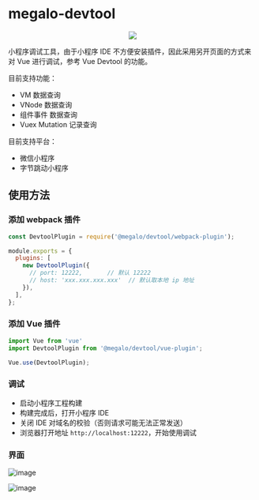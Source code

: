 # megalo-devtool

<p align="center">
  <a href="https://codecov.io/gh/megalojs/megalo-devtool">
    <img src="https://img.shields.io/npm/v/@megalo/devtool.svg?style=for-the-badge" />
  </a>
</p>

小程序调试工具，由于小程序 IDE 不方便安装插件，因此采用另开页面的方式来对 Vue 进行调试，参考 Vue Devtool 的功能。

目前支持功能：

- VM 数据查询
- VNode 数据查询
- 组件事件 数据查询
- Vuex Mutation 记录查询

目前支持平台：

- 微信小程序
- 字节跳动小程序

## 使用方法

### 添加 webpack 插件

```javascript
const DevtoolPlugin = require('@megalo/devtool/webpack-plugin');

module.exports = {
  plugins: [
    new DevtoolPlugin({
      // port: 12222,       // 默认 12222
      // host: 'xxx.xxx.xxx.xxx'  // 默认取本地 ip 地址
    }),
  ],
};
```

### 添加 Vue 插件

```javascript
import Vue from 'vue'
import DevtoolPlugin from '@megalo/devtool/vue-plugin';

Vue.use(DevtoolPlugin);
```

### 调试

- 启动小程序工程构建
- 构建完成后，打开小程序 IDE
- 关闭 IDE 对域名的校验（否则请求可能无法正常发送）
- 浏览器打开地址 `http://localhost:12222`，开始使用调试


### 界面

![image](https://user-images.githubusercontent.com/8703947/58084889-474a5f00-7bee-11e9-8348-94d6b4378dc4.png)

![image](https://user-images.githubusercontent.com/8703947/58084819-2a159080-7bee-11e9-88e8-81da8c7f8508.png)
